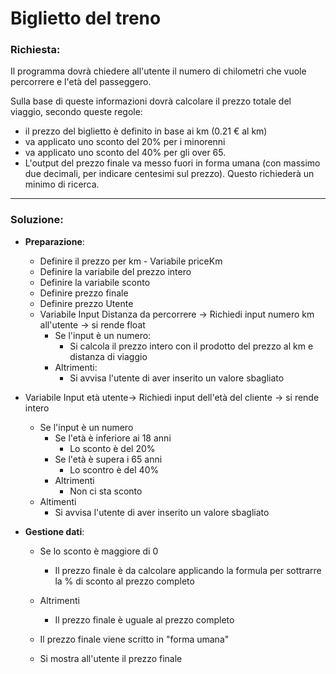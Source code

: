 # Biglietto del treno

### Richiesta:

Il programma dovrà chiedere all'utente il numero di chilometri che vuole percorrere e l'età del passeggero.

Sulla base di queste informazioni dovrà calcolare il prezzo totale del viaggio, secondo queste regole:

 - il prezzo del biglietto è definito in base ai km (0.21 € al km)
 - va applicato uno sconto del 20% per i minorenni
 - va applicato uno sconto del 40% per gli over 65.
 - L'output del prezzo finale va messo fuori in forma umana (con massimo due decimali, per indicare centesimi sul prezzo). Questo richiederà un minimo di ricerca.

 --- 

 ### Soluzione:

  - **Preparazione**: 
  
    - Definire il prezzo per km - Variabile priceKm
    - Definire la variabile del prezzo intero
    - Definire la variabile sconto
    - Definire prezzo finale
    - Definire prezzo Utente
    - Variabile Input Distanza da percorrere -> Richiedi input numero km all'utente -> si rende float 
      - Se l'input è un numero: 
        - Si calcola il prezzo intero con il prodotto del prezzo al km e distanza di viaggio
      - Altrimenti: 
        - Si avvisa l'utente di aver inserito un valore sbagliato 
   - Variabile Input età utente-> Richiedi input dell'età del cliente -> si rende intero 
        - Se l'input è un numero 
          - Se l'età è inferiore ai 18 anni 
            - Lo sconto è del 20% 
          - Se l'età è supera i 65 anni 
            - Lo scontro è del 40%
          - Altrimenti 
            - Non ci sta sconto
      - Altimenti
         - Si avvisa l'utente di aver inserito un valore sbagliato 

  - **Gestione dati**: 

    - Se lo sconto è maggiore di 0 
       - Il prezzo finale è da calcolare applicando la formula per sottrarre la % di sconto al prezzo completo 
    - Altrimenti 
      - Il prezzo finale è uguale al prezzo completo
    
    - Il prezzo finale viene scritto in "forma umana" 

    - Si mostra all'utente il prezzo finale